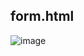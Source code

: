 ## form.html
![image](https://user-images.githubusercontent.com/45345120/88129319-c3856b80-cc12-11ea-9aaa-5cd17b346606.png)
